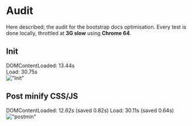 # Audit
Here described; the audit for the bootstrap docs optimisation. Every test is done locally, throttled at **3G slow** using **Chrome 64**.

## Init
DOMContentLoaded: 13.44s   
Load: 30.75s  
!["Init"](/auditscreens/init.png "Init")

## Post minify CSS/JS
DOMContentLoaded: 12.62s (saved 0.82s)
Load: 30.11s (saved 0.64s)
!["postmin"](/auditscreens/post-min.png "postmin")

